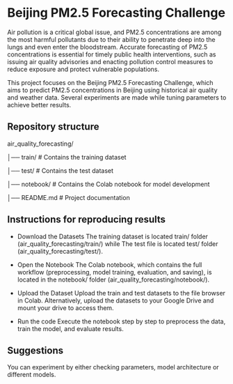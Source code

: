 # Beijing PM2.5 Forecasting Challenge  
Air pollution is a critical global issue, and PM2.5 concentrations are among the most harmful pollutants due to their ability to penetrate deep into the lungs and even enter the bloodstream. Accurate forecasting of PM2.5 concentrations is essential for timely public health interventions, such as issuing air quality advisories and enacting pollution control measures to reduce exposure and protect vulnerable populations.

This project focuses on the Beijing PM2.5 Forecasting Challenge, which aims to predict PM2.5 concentrations in Beijing using historical air quality and weather data. Several experiments are made while tuning parameters to achieve better results.

## Repository structure
air_quality_forecasting/

│── train/ # Contains the training dataset

│── test/ # Contains the test dataset

│── notebook/ # Contains the Colab notebook for model development

│── README.md # Project documentation

## Instructions for reproducing results
- Download the Datasets
  The training dataset is located train/ folder (air_quality_forecasting/train/) while
  The test file is located test/ folder (air_quality_forecasting/test/).

- Open the Notebook
  The Colab notebook, which contains the full workflow (preprocessing, model training, evaluation, and saving), is located in the notebook/ folder (air_quality_forecasting/notebook/).

- Upload the Dataset
  Upload the train and test datasets to the file browser in Colab.
  Alternatively, upload the datasets to your Google Drive and mount your drive to access them.

- Run the code
  Execute the notebook step by step to preprocess the data, train the model, and evaluate results.

## Suggestions
You can experiment by either checking parameters, model architecture or different models.
